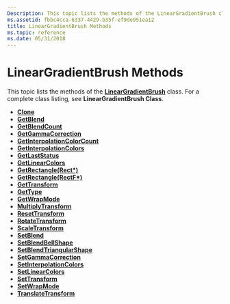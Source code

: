 ```yaml
---
Description: This topic lists the methods of the LinearGradientBrush class. For a complete class listing, see LinearGradientBrush Class.
ms.assetid: fbbc4cca-6337-4429-b35f-ef9de951ea12
title: LinearGradientBrush Methods
ms.topic: reference
ms.date: 05/31/2018
---
```


# LinearGradientBrush Methods

This topic lists the methods of the [**LinearGradientBrush**](/windows/desktop/api/gdiplusbrush/nl-gdiplusbrush-lineargradientbrush) class. For a complete class listing, see **LinearGradientBrush Class**.

-   [**Clone**](/windows/desktop/api/Gdiplusbrush/nf-gdiplusbrush-brush-clone)
-   [**GetBlend**](/windows/desktop/api/Gdiplusbrush/nf-gdiplusbrush-lineargradientbrush-getblend)
-   [**GetBlendCount**](/windows/desktop/api/Gdiplusbrush/nf-gdiplusbrush-lineargradientbrush-getblendcount)
-   [**GetGammaCorrection**](/windows/desktop/api/Gdiplusbrush/nf-gdiplusbrush-lineargradientbrush-getgammacorrection)
-   [**GetInterpolationColorCount**](/windows/desktop/api/Gdiplusbrush/nf-gdiplusbrush-lineargradientbrush-getinterpolationcolorcount)
-   [**GetInterpolationColors**](/windows/desktop/api/Gdiplusbrush/nf-gdiplusbrush-lineargradientbrush-getinterpolationcolors)
-   [**GetLastStatus**](/windows/desktop/api/Gdiplusbrush/nf-gdiplusbrush-brush-getlaststatus)
-   [**GetLinearColors**](/windows/desktop/api/Gdiplusbrush/nf-gdiplusbrush-lineargradientbrush-getlinearcolors)
-   [**GetRectangle(Rect\*)**](/windows/win32/api/gdiplusbrush/nf-gdiplusbrush-lineargradientbrush-getrectangle(outrect))
-   [**GetRectangle(RectF\*)**](/previous-versions//ms535352(v=vs.85))
-   [**GetTransform**](/windows/desktop/api/Gdiplusbrush/nf-gdiplusbrush-lineargradientbrush-gettransform)
-   [**GetType**](/windows/desktop/api/Gdiplusbrush/nf-gdiplusbrush-brush-gettype)
-   [**GetWrapMode**](/windows/desktop/api/Gdiplusbrush/nf-gdiplusbrush-lineargradientbrush-getwrapmode)
-   [**MultiplyTransform**](/windows/desktop/api/Gdiplusbrush/nf-gdiplusbrush-lineargradientbrush-multiplytransform)
-   [**ResetTransform**](/windows/desktop/api/Gdiplusbrush/nf-gdiplusbrush-lineargradientbrush-resettransform)
-   [**RotateTransform**](/windows/desktop/api/Gdiplusbrush/nf-gdiplusbrush-lineargradientbrush-rotatetransform)
-   [**ScaleTransform**](/windows/desktop/api/Gdiplusbrush/nf-gdiplusbrush-lineargradientbrush-scaletransform)
-   [**SetBlend**](/windows/desktop/api/Gdiplusbrush/nf-gdiplusbrush-lineargradientbrush-setblend)
-   [**SetBlendBellShape**](/windows/desktop/api/Gdiplusbrush/nf-gdiplusbrush-lineargradientbrush-setblendbellshape)
-   [**SetBlendTriangularShape**](/windows/desktop/api/Gdiplusbrush/nf-gdiplusbrush-lineargradientbrush-setblendtriangularshape)
-   [**SetGammaCorrection**](/windows/desktop/api/Gdiplusbrush/nf-gdiplusbrush-lineargradientbrush-setgammacorrection)
-   [**SetInterpolationColors**](/windows/desktop/api/Gdiplusbrush/nf-gdiplusbrush-lineargradientbrush-setinterpolationcolors)
-   [**SetLinearColors**](/windows/desktop/api/Gdiplusbrush/nf-gdiplusbrush-lineargradientbrush-setlinearcolors)
-   [**SetTransform**](/windows/desktop/api/Gdiplusbrush/nf-gdiplusbrush-lineargradientbrush-settransform)
-   [**SetWrapMode**](/windows/desktop/api/Gdiplusbrush/nf-gdiplusbrush-lineargradientbrush-setwrapmode)
-   [**TranslateTransform**](/windows/desktop/api/Gdiplusbrush/nf-gdiplusbrush-lineargradientbrush-translatetransform)

 

 